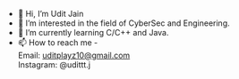 - 👋 Hi, I’m Udit Jain
- 👀 I’m interested in the field of CyberSec and Engineering.
- 🌱 I’m currently learning C/C++ and Java.
- 📫 How to reach me - <br>
     Email: uditplayz10@gmail.com <br>
     Instagram: @udittt.j

<!---
Razeplayz/Razeplayz is a ✨ special ✨ repository because its `README.md` (this file) appears on your GitHub profile.
You can click the Preview link to take a look at your changes.
--->
